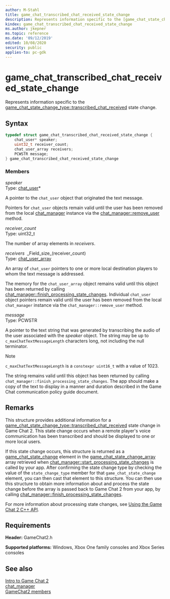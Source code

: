 ```yaml
---
author: M-Stahl
title: game_chat_transcribed_chat_received_state_change
description: Represents information specific to the [game_chat_state_change_type::transcribed_chat_received](../enums/game_chat_state_change_type.md) state change.
kindex: game_chat_transcribed_chat_received_state_change
ms.author: jkepner
ms.topic: reference
ms.date: '09/12/2019'
edited: 10/08/2020
security: public
applies-to: pc-gdk
---
```


# game_chat_transcribed_chat_received_state_change
  
Represents information specific to the [game_chat_state_change_type::transcribed_chat_received](../enums/game_chat_state_change_type.md) state change.  
  
<a id="syntaxSection"></a>
  
## Syntax
  
```cpp
typedef struct game_chat_transcribed_chat_received_state_change {  
    chat_user* speaker;  
    uint32_t receiver_count;  
    chat_user_array receivers;  
    PCWSTR message;  
} game_chat_transcribed_chat_received_state_change  
```
  
<a id="membersSection"></a>
  
### Members
  
*speaker*&nbsp;&nbsp;  
Type: [chat_user](../classes/chat_user/chat_user.md)\*  
  
A pointer to the `chat_user` object that originated the text message.  
  
Pointers for `chat_user` objects remain valid until the user has been removed from the local [chat_manager](../classes/chat_manager/chat_manager.md) instance via the [chat_manager\::remove_user](../classes/chat_manager/methods/chat_manager_remove_user.md) method.  
  
*receiver_count*&nbsp;&nbsp;  
Type: uint32_t  
  
The number of array elements in *receivers*.  
  
*receivers*&nbsp;&nbsp;\_Field\_size\_(receiver\_count)  
Type: [chat_user_array](../classes/chat_user/chat_user.md#array)  
  
An array of `chat_user` pointers to one or more local destination players to whom the text message is addressed.  
  
The memory for the `chat_user_array` object remains valid until this object has been returned by calling  [chat_manager\::finish_processing_state_changes](../classes/chat_manager/methods/chat_manager_finish_processing_state_changes.md). Individual `chat_user` object pointers remain valid until the user has been removed from the local `chat_manager` instance via the `chat_manager::remove_user` method.  
  
*message*&nbsp;&nbsp;  
Type: PCWSTR  
  
A pointer to the text string that was generated by transcribing the audio of the user associated with the *speaker* object. The string may be up to ```c_maxChatTextMessageLength``` characters long, not including the null terminator.  
  > [!NOTE]
> `c_maxChatTextMessageLength` is a `constexpr uint16_t` with a value of 1023.  
  
The string remains valid until this object has been returned by calling `chat_manager::finish_processing_state_changes`. The app should make a copy of the text to display in a manner and duration described in the Game Chat communication policy guide document.  
  
<a id="remarksSection"></a>
  
## Remarks
  
This structure provides additional information for a [game_chat_state_change_type\::transcribed_chat_received](../enums/game_chat_state_change_type.md) state change in Game Chat 2. This state change occurs when a remote player's voice communication has been transcribed and should be displayed to one or more local users.  
  
If this state change occurs, this structure is returned as a [game_chat_state_change](game_chat_state_change.md) element in the [game_chat_state_change_array](game_chat_state_change.md#array) array retrieved when [chat_manager\::start_processing_state_changes](../classes/chat_manager/methods/chat_manager_start_processing_state_changes.md) is called by your app. After confirming the state change type by checking the value of the `state_change_type` member for that `game_chat_state_change` element, you can then cast that element to this structure. You can then use this structure to obtain more information about and process the state change before the array is passed back to Game Chat 2 from your app, by calling [chat_manager\::finish_processing_state_changes](../classes/chat_manager/methods/chat_manager_finish_processing_state_changes.md).  
  
For more information about processing state changes, see [Using the Game Chat 2 C++ API](../../../../chat/overviews/game-chat2/using-game-chat-2.md).  
  
<a id="requirementsSection"></a>
  
## Requirements
  
**Header:** GameChat2.h  
  
**Supported platforms:** Windows, Xbox One family consoles and Xbox Series consoles  
  
<a id="seealsoSection"></a>
  
## See also
  
[Intro to Game Chat 2](../../../../chat/overviews/game-chat2/game-chat-2-intro.md)  
[chat_manager](../classes/chat_manager/chat_manager.md)  
[GameChat2 members](../gamechat2_members.md)  
  
